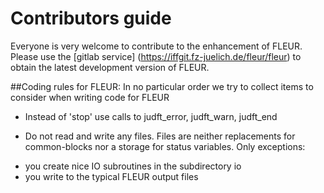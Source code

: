 Contributors guide
======================================

Everyone is very welcome to contribute to the enhancement of FLEUR.
Please use the [gitlab service] (https://iffgit.fz-juelich.de/fleur/fleur) to obtain the
latest development version of FLEUR.

##Coding rules for FLEUR:
In no particular order we try to collect items to consider when writing code for FLEUR

- Instead of 'stop' use calls to judft_error, judft_warn, judft_end

- Do not read and write any files. Files are neither replacements for common-blocks nor a
storage for status variables.
 Only exceptions: 
+ you create nice IO subroutines in the subdirectory io
+ you write to the typical FLEUR output files

